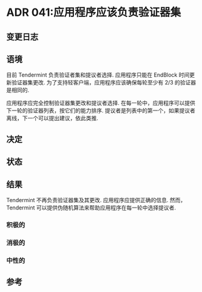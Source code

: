 # ADR 041:应用程序应该负责验证器集

## 变更日志


## 语境

目前 Tendermint 负责验证者集和提议者选择. 应用程序只能在 EndBlock 时间更新验证器集更改.
为了支持轻客户端，应用程序应该确保每轮至少有 2/3 的验证器是相同的.

应用程序应完全控制验证器集更改和提议者选择. 在每一轮中，应用程序可以提供下一轮的验证器列表，按它们的能力排序. 提议者是列表中的第一个，如果提议者离线，下一个可以提出建议，依此类推.

## 决定

## 状态

## 结果

Tendermint 不再负责验证器集及其更改. 应用程序应提供正确的信息.
然而，Tendermint 可以提供伪随机算法来帮助应用程序在每一轮中选择提议者.

### 积极的

### 消极的

### 中性的

## 参考
